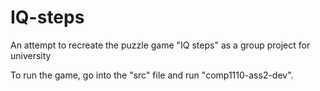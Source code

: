 # IQ-steps
An attempt to recreate the puzzle game "IQ steps" as a group project for university

To run the game, go into the "src" file and run "comp1110-ass2-dev".
